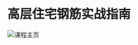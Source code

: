 # 高层住宅钢筋实战指南
![课程主页](https://user-images.githubusercontent.com/77518614/158920067-2f8bef33-49f7-4d46-aaaa-6dea5c3f32e9.jpg)

